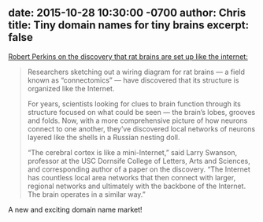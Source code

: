 date: 2015-10-28 10:30:00 -0700
author: Chris
title: Tiny domain names for tiny brains
excerpt: false
----

[Robert Perkins on the discovery that rat brains are set up like the internet:](http://news.usc.edu/79313/study-reveals-internet-like-networks-in-cerebral-cortex-of-rats/)

> Researchers sketching out a wiring diagram for rat brains — a field known as “connectomics” — have discovered that its structure is organized like the Internet.
> 
> For years, scientists looking for clues to brain function through its structure focused on what could be seen — the brain’s lobes, grooves and folds. Now, with a more comprehensive picture of how neurons connect to one another, they’ve discovered local networks of neurons layered like the shells in a Russian nesting doll.
> 
> “The cerebral cortex is like a mini-Internet,” said Larry Swanson, professor at the USC Dornsife College of Letters, Arts and Sciences, and corresponding author of a paper on the discovery. “The Internet has countless local area networks that then connect with larger, regional networks and ultimately with the backbone of the Internet. The brain operates in a similar way.”

A new and exciting domain name market!